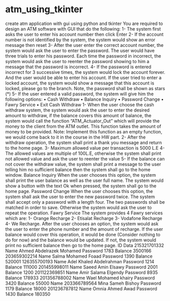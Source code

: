# atm_using_tkinter
create atm application with gui using python and tkinter
You are required to design an ATM software with GUI that do the following:
1- The system first asks the user to enter his account number then click Enter
2- If the account number is not identified by the system, the system would show an error message then reset
3- After the user enter the correct account number, the system would ask the user to enter the password. The user would have three trials to enter his password. Each time the password in incorrect, the system would ask the user to reenter the password showing to him a message that the password is incorrect.
4- If the password is entered incorrect for 3 successive times, the system would lock the account forever. And the user would be able to enter his account. If the user tried to enter a locked account, the system would show a message that this account is locked, please go to the branch.
Note, the password shall be shown as stars (*)
5- If the user entered a valid password, the system will give him the following options:
• Cash Withdraw
• Balance Inquiry
• Password Change
• Fawry Service
• Exit
Cash Withdraw
1- When the user choose the cash withdraw system, the system would ask the user to enter the desired amount to withdraw, if the balance covers this amount of balance, the system would call the function “ATM_Actuator_Out” which will provide the money to the client from the ATM outlet. This function takes the amount of money to be provided.
Note: Implement this function as an empty function, we would come back to it in the course in the HW part.
2- After the withdraw operation, the system shall print a thank you message and return to the home page.
3- Maximum allowed value per transaction is 5000 L.E
4- The allowed values are multiple of 100L.E, otherwise the system shall print not allowed value and ask the user to reenter the value
5- If the balance can not cover the withdraw value, the system shall print a message to the user telling him no sufficient balance then the system shall go to the home window.
Balance Inquiry
When the user chooses this option, the system shall print the user balance as well as the user full name. The system would show a button with the text Ok when pressed, the system shall go to the home page.
Password Change
When the user chooses this option, the system shall ask the user to enter the new password twice. The system shall accept only a password with a length four. The two passwords shall be matched in order to save. Otherwise the system would ask the user to repeat the operation.
Fawry Service
The system provides 4 Fawry services which are:
1- Orange Recharge
2- Etisalat Recharge
3- Vodafone Recharge
4- We Recharge.
After the user chooses an option, the system would ask the user to enter the phone number and the amount of recharge. If the user balance would cover this operation, it would be done (Consider nothing to do for now) and the balance would be updated. If not, the system would print no sufficient balance then go to the home page.
ID
Data
215321701332
Name
Ahmed Abdelrazek Mohamed
Password
1783
Balance
3500166
203659302214
Name
Salma Mohamed Foaad
Password
1390
Balance
520001
126355700193
Name
Adel Khaled Abdelrahman
Password
1214
Balance
111000
201455998011
Name
Saeed Amin Elsawy
Password
2001
Balance
1200
201122369851
Name
Amir Salama Elgendy
Password
8935
Balance
178933
201356788002
Name
Wael Mohamed khairy
Password
3420
Balance
55000
Name
203366789564
Mina Sameh Bishoy
Password
1179
Balance
18000
201236787812
Name
Omnia Ahmed Awad
Password
1430
Balance
180350